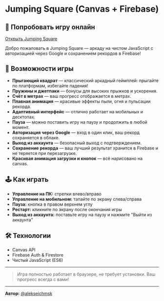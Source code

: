 # Jumping Square (Canvas + Firebase)

## 🔗 Попробовать игру онлайн

[Открыть Jumping Square](https://alekseichmsk.github.io/jumping-square/)

Добро пожаловать в Jumping Square — аркаду на чистом JavaScript с авторизацией через Google и сохранением рекордов в Firebase!

## 🚀 Возможности игры

- **Прыгающий квадрат** — классический аркадный геймплей: прыгайте по платформам, избегайте падения!
- **Пружины и джетпаки** — бонусы для высоких прыжков и ускорения.
- **Счёт в метрах** — ваш прогресс отображается в метрах.
- **Плавная анимация** — красивые эффекты пыли, огня и пульсации рекорда.
- **Адаптивный интерфейс** — отлично работает на мобильных и десктопах.
- **Пауза** — можно поставить игру на паузу и продолжить в любой момент.
- **Авторизация через Google** — вход в один клик, ваш рекорд сохраняется в облаке.
- **Выход из аккаунта** — безопасный выход с подтверждением.
- **Сохранение рекорда** — ваш лучший результат хранится в Firebase и не теряется при перезагрузке.
- **Красивая анимация загрузки и кнопок** — всё нарисовано на canvas.

## 🕹️ Как играть

- **Управление на ПК:** стрелки влево/вправо
- **Управление на мобильном:** тапайте по экрану слева/справа
- **Пауза:** кнопка в правом верхнем углу
- **Рестарт:** кликните по экрану после окончания игры
- **Выход из аккаунта:** поставьте игру на паузу и нажмите "Выйти из аккаунта"

## 🛠️ Технологии
- Canvas API
- Firebase Auth & Firestore
- Чистый JavaScript (ES6)

---

> Игра полностью работает в браузере, не требует установки. Ваш прогресс всегда с вами!

---

**Автор:** [@alekseichmsk](https://t.me/alekseichmsk) 